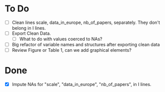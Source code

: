 # To Do

- [ ] Clean lines scale, data_in_europe, nb_of_papers, separately. They don't belong in I lines.
- [ ] Export Clean Data.
  - [ ] What to do with values coerced to NAs?
- [ ] Big refactor of variable names and structures after exporting clean data
- [ ] Review Figure or Table 1, can we add graphical elements?

# Done

- [x] Impute NAs for  "scale", "data_in_europe", "nb_of_papers", in I lines.
